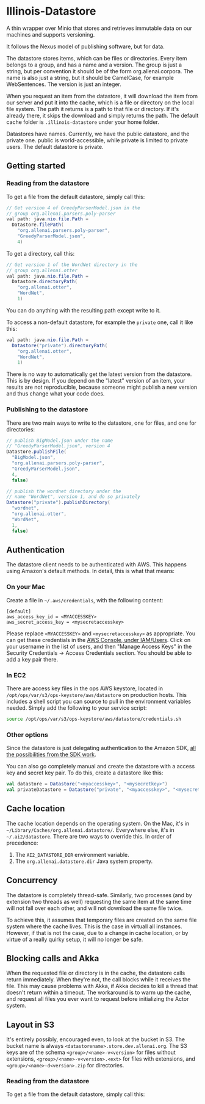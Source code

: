 # Illinois-Datastore

A thin wrapper over Minio that stores and retrieves immutable data on our machines and supports versioning.

It follows the Nexus model of publishing software, but for data. 

The datastore stores items, which can be files or directories. Every item belongs to a group, and has a name and a version. The group is just a string, but per convention it should be of the form org.allenai.corpora. The name is also just a string, but it should be CamelCase, for example WebSentences. The version is just an integer.

When you request an item from the datastore, it will download the item from our server and put it into the cache, which
is a file or directory on the local file system. The path it returns is a path to that file or directory.
If it's already there, it skips the download and simply returns the path. The default cache folder is 
`.illinois-datastore` under your home folder. 

Datastores have names. Currently, we have the public datastore, and the private one. public is world-accessible,
while private is limited to private users. The default datastore is private.

## Getting started

### Reading from the datastore

To get a file from the default datastore, simply call this:
```java 
// Get version 4 of GreedyParserModel.json in the
// group org.allenai.parsers.poly-parser
val path: java.nio.file.Path =
  Datastore.filePath(
    "org.allenai.parsers.poly-parser",
    "GreedyParserModel.json",
    4)
```

To get a directory, call this:
```java
// Get version 1 of the WordNet directory in the
// group org.allenai.otter
val path: java.nio.file.Path =
  Datastore.directoryPath(
    "org.allenai.otter",
    "WordNet",
    1)
```

You can do anything with the resulting path except write to it.

To access a non-default datastore, for example the `private` one, call it like this:
```java
val path: java.nio.file.Path =
  Datastore("private").directoryPath(
    "org.allenai.otter",
    "WordNet",
    1)
```

There is no way to automatically get the latest version from the datastore. This is by design. If you depend on the "latest" version of an item, your results are not reproducible, because someone might publish a new version and thus change what your code does.

### Publishing to the datastore

There are two main ways to write to the datastore, one for files, and one for directories:
```java
// publish BigModel.json under the name
// "GreedyParserModel.json", version 4
Datastore.publishFile(
  "BigModel.json",
  "org.allenai.parsers.poly-parser",
  "GreedyParserModel.json",
  4,
  false)

// publish the wordnet directory under the
// name "WordNet", version 1, and do so privately
Datastore("private").publishDirectory(
  "wordnet",
  "org.allenai.otter",
  "WordNet",
  1,
  false)
```

## Authentication

The datastore client needs to be authenticated with AWS. This happens using Amazon's default methods. In detail, this is what that means:

### On your Mac

Create a file in `~/.aws/credentials`, with the following content:

```
[default]
aws_access_key_id = <MYACCESSKEY>
aws_secret_access_key = <mysecretaccesskey>
```

Please replace `<MYACCESSKEY>` and `<mysecretaccesskey>` as appropriate. You can get these credentials in the [AWS Console, under IAM/Users](https://console.aws.amazon.com/iam/home?region=us-west-2#users). Click on your username in the list of users, and then "Manage Access Keys" in the Security Credentials -> Access Credentials section. You should be able to add a key pair there.

### In EC2

There are access key files in the ops AWS keystore, located in `/opt/ops/var/s3/ops-keystore/aws/datastore` on production hosts. This includes a shell script you can source to pull in the environment variables needed. Simply add the following to your service script:
```bash
source /opt/ops/var/s3/ops-keystore/aws/datastore/credentials.sh
```

### Other options

Since the datastore is just delegating authentication to the Amazon SDK, [all the possibilities from the SDK work](http://docs.aws.amazon.com/AWSJavaSDK/latest/javadoc/com/amazonaws/services/s3/AmazonS3Client.html#AmazonS3Client()).

You can also go completely manual and create the datastore with a access key and secret key pair. To do this, create a datastore like this:
```scala
val datastore = Datastore("<myaccesskey>", "<mysecretkey>")
val privateDatastore = Datastore("private", "<myaccesskey>", "<mysecretkey>")
```


## Cache location

The cache location depends on the operating system. On the Mac, it's in `~/Library/Caches/org.allenai.datastore/`. Everywhere else, it's in `~/.ai2/datastore`. There are two ways to override this. In order of precedence:
 1. The `AI2_DATASTORE_DIR` environment variable.
 2. The `org.allenai.datastore.dir` Java system property.

## Concurrency

The datastore is completely thread-safe. Similarly, two processes (and by extension two threads as well) requesting the same item at the same time will not fall over each other, and will not download the same file twice.

To achieve this, it assumes that temporary files are created on the same file system where the cache lives. This is the case in virtuall all instances. However, if that is not the case, due to a change in cache location, or by virtue of a really quirky setup, it will no longer be safe.

## Blocking calls and Akka

When the requested file or directory is in the cache, the datastore calls return immediately. When they're not, the call blocks while it receives the file. This may cause problems with Akka, if Akka decides to kill a thread that doesn't return within a timeout. The workaround is to warm up the cache, and request all files you ever want to request before initializing the Actor system.

## Layout in S3

It's entirely possibly, encouraged even, to look at the bucket in S3. The bucket name is always `<datastorename>.store.dev.allenai.org`. The S3 keys are of the schema `<group>/<name>-v<version>` for files without extensions, `<group>/<name>-v<version>.<ext>` for files with extensions, and `<group>/<name>-d<version>.zip` for directories. 



### Reading from the datastore

To get a file from the default datastore, simply call this:

```
```

